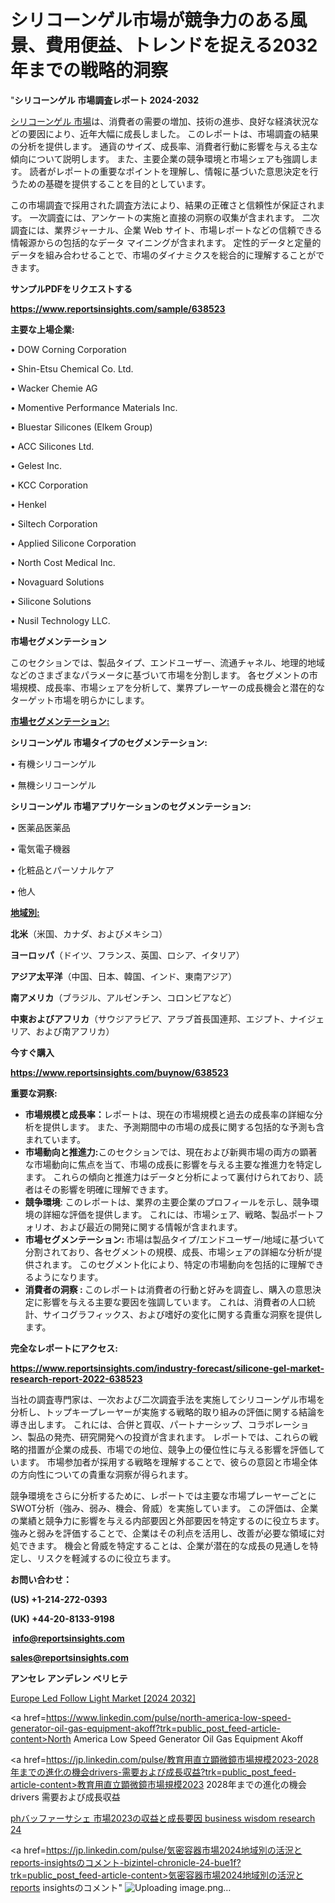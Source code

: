 # シリコーンゲル市場が競争力のある風景、費用便益、トレンドを捉える2032年までの戦略的洞察

"<strong>シリコーンゲル 市場調査レポート 2024-2032</strong>

<a href=https://www.reportsinsights.com/sample/638523>シリコーンゲル 市場</a>は、消費者の需要の増加、技術の進歩、良好な経済状況などの要因により、近年大幅に成長しました。 このレポートは、市場調査の結果の分析を提供します。 通貨のサイズ、成長率、消費者行動に影響を与える主な傾向について説明します。 また、主要企業の競争環境と市場シェアも強調します。 読者がレポートの重要なポイントを理解し、情報に基づいた意思決定を行うための基礎を提供することを目的としています。

この市場調査で採用された調査方法により、結果の正確さと信頼性が保証されます。 一次調査には、アンケートの実施と直接の洞察の収集が含まれます。 二次調査には、業界ジャーナル、企業 Web サイト、市場レポートなどの信頼できる情報源からの包括的なデータ マイニングが含まれます。 定性的データと定量的データを組み合わせることで、市場のダイナミクスを総合的に理解することができます。

<strong><b>サンプルPDFをリクエストする</b></strong>

<a href=https://www.reportsinsights.com/sample/638523><strong><u>https://www.reportsinsights.com/sample/638523</u></strong></a>

<strong>主要な上場企業:</strong>

• DOW Corning Corporation

• Shin-Etsu Chemical Co. Ltd.

• Wacker Chemie AG

• Momentive Performance Materials Inc.

• Bluestar Silicones (Elkem Group)

• ACC Silicones Ltd.

• Gelest Inc.

• KCC Corporation

• Henkel

• Siltech Corporation

• Applied Silicone Corporation

• North Cost Medical Inc.

• Novaguard Solutions

• Silicone Solutions

• Nusil Technology LLC.

<strong>市場セグメンテーション</strong>

このセクションでは、製品タイプ、エンドユーザー、流通チャネル、地理的地域などのさまざまなパラメータに基づいて市場を分割します。 各セグメントの市場規模、成長率、市場シェアを分析して、業界プレーヤーの成長機会と潜在的なターゲット市場を明らかにします。

<strong><u>市場セグメンテーション</u></strong><strong><u>:</u></strong>

<strong>シリコーンゲル 市場タイプのセグメンテーション:</strong>

• 有機シリコーンゲル

• 無機シリコーンゲル

<strong>シリコーンゲル 市場アプリケーションのセグメンテーション:</strong>

• 医薬品医薬品

• 電気電子機器

• 化粧品とパーソナルケア

• 他人

<strong><u>地域別</u></strong><strong><u>:</u></strong>

<strong>北米</strong>（米国、カナダ、およびメキシコ）

<strong>ヨーロッパ</strong>（ドイツ、フランス、英国、ロシア、イタリア）

<strong>アジア太平洋</strong>（中国、日本、韓国、インド、東南アジア）

<strong>南アメリカ</strong>（ブラジル、アルゼンチン、コロンビアなど）

<strong>中東およびアフリカ</strong>（サウジアラビア、アラブ首長国連邦、エジプト、ナイジェリア、および南アフリカ）

<strong>今すぐ購入</strong>

<a href=https://www.reportsinsights.com/buynow/638523><strong><u>https://www.reportsinsights.com/buynow/638523</u></strong></a>

<strong>重要な洞察:</strong>
<ul>
  <li><strong>市場規模と成長率：</strong>レポートは、現在の市場規模と過去の成長率の詳細な分析を提供します。 また、予測期間中の市場の成長に関する包括的な予測も含まれています。</li>
  <li><strong>市場動向と推進力:</strong>このセクションでは、現在および新興市場の両方の顕著な市場動向に焦点を当て、市場の成長に影響を与える主要な推進力を特定します。 これらの傾向と推進力はデータと分析によって裏付けられており、読者はその影響を明確に理解できます。</li>
  <li><strong>競争環境</strong>: このレポートは、業界の主要企業のプロフィールを示し、競争環境の詳細な評価を提供します。 これには、市場シェア、戦略、製品ポートフォリオ、および最近の開発に関する情報が含まれます。</li>
  <li><strong>市場セグメンテーション: </strong>市場は製品タイプ/エンドユーザー/地域に基づいて分割されており、各セグメントの規模、成長、市場シェアの詳細な分析が提供されます。 このセグメント化により、特定の市場動向を包括的に理解できるようになります。</li>
  <li><strong>消費者の洞察 : </strong>このレポートは消費者の行動と好みを調査し、購入の意思決定に影響を与える主要な要因を強調しています。 これは、消費者の人口統計、サイコグラフィックス、および嗜好の変化に関する貴重な洞察を提供します。</li>
</ul>
<strong>完全なレポートにアクセス:</strong>

<a href=https://www.reportsinsights.com/industry-forecast/silicone-gel-market-research-report-2022-638523><strong><u><b>https://www.reportsinsights.com/industry-forecast/silicone-gel-market-research-report-2022-638523</b></u></strong></a>

当社の調査専門家は、一次および二次調査手法を実施してシリコーンゲル市場を分析し、トップキープレーヤーが実施する戦略的取り組みの評価に関する結論を導き出します。 これには、合併と買収、パートナーシップ、コラボレーション、製品の発売、研究開発への投資が含まれます。 レポートでは、これらの戦略的措置が企業の成長、市場での地位、競争上の優位性に与える影響を評価しています。 市場参加者が採用する戦略を理解することで、彼らの意図と市場全体の方向性についての貴重な洞察が得られます。

競争環境をさらに分析するために、レポートでは主要な市場プレーヤーごとにSWOT分析（強み、弱み、機会、脅威）を実施しています。 この評価は、企業の業績と競争力に影響を与える内部要因と外部要因を特定するのに役立ちます。 強みと弱みを評価することで、企業はその利点を活用し、改善が必要な領域に対処できます。 機会と脅威を特定することは、企業が潜在的な成長の見通しを特定し、リスクを軽減するのに役立ちます。

<strong>お問い合わせ：</strong>

<strong>(US) +1-214-272-0393</strong>

<strong>(UK) +44-20-8133-9198</strong>

<strong> </strong><a href=info@reportsinsights.com><strong><u>info@reportsinsights.com</u></strong></a>

<a href=sales@reportsinsights.com><strong><u>sales@reportsinsights.com</u></strong></a>

<strong>アンセレ アンデレン ベリヒテ</strong>

<a href=https://www.linkedin.com/pulse/europe-led-follow-light-market-latest-trends-forecasts-c35uf/>Europe Led Follow Light Market [2024 2032]</a>

<a href=https://www.linkedin.com/pulse/north-america-low-speed-generator-oil-gas-equipment-akoff?trk=public_post_feed-article-content>North America Low Speed Generator Oil Gas Equipment Akoff</a>

<a href=https://jp.linkedin.com/pulse/教育用直立顕微鏡市場規模2023-2028年までの進化の機会drivers-需要および成長収益?trk=public_post_feed-article-content>教育用直立顕微鏡市場規模2023 2028年までの進化の機会drivers 需要および成長収益</a>

<a href=https://www.linkedin.com/pulse/phバッファーサシェ-市場2023の収益と成長要因-business-wisdom-research-24/>phバッファーサシェ 市場2023の収益と成長要因 business wisdom research 24</a>

<a href=https://jp.linkedin.com/pulse/気密容器市場2024地域別の活況とreports-insightsのコメント-bizintel-chronicle-24-bue1f?trk=public_post_feed-article-content>気密容器市場2024地域別の活況とreports insightsのコメント</a>"
![Uploading image.png…]()
